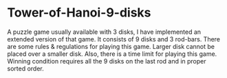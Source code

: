 # Tower-of-Hanoi-9-disks
A puzzle game usually available with 3 disks, I have implemented an extended version of that game. It consists of 9 disks and 3 rod-bars.
There are some rules & regulations for playing this game. Larger disk cannot be placed over a smaller disk. Also, there is a time limit for playing this game. Winning condition requires all the 9 disks on the last rod and in proper sorted order.
